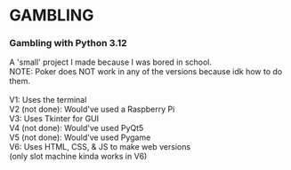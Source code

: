 # GAMBLING
### Gambling with Python 3.12
A 'small' project I made because I was bored in school. <br/>
NOTE: Poker does NOT work in any of the versions because idk how to do them. <br/>
<br/>
V1: Uses the terminal <br/>
V2 (not done): Would've used a Raspberry Pi <br/>
V3: Uses Tkinter for GUI <br/>
V4 (not done): Would've used PyQt5 <br/>
V5 (not done): Would've used Pygame <br/>
V6: Uses HTML, CSS, & JS to make web versions <br/>
(only slot machine kinda works in V6)
